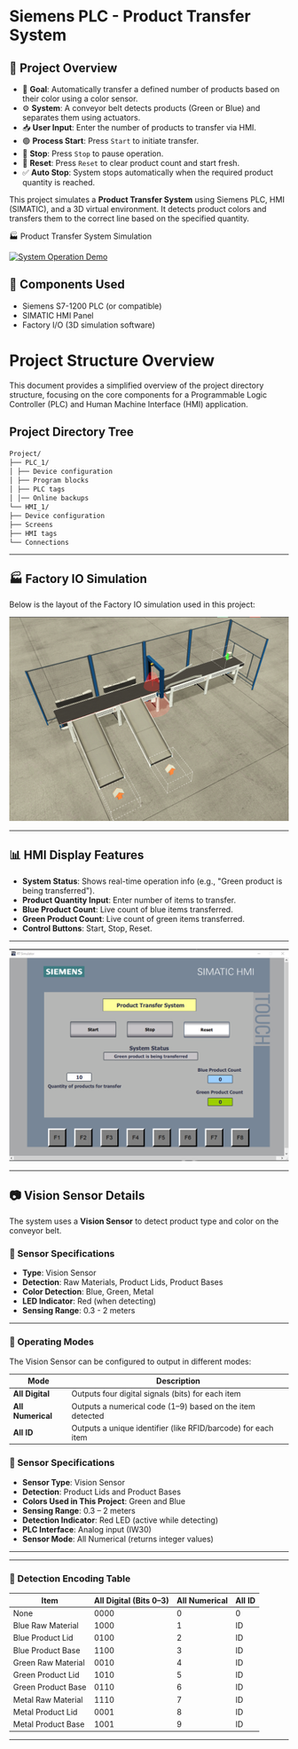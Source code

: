 # Siemens PLC - Product Transfer System

## 🚀 Project Overview

- 🎯 **Goal**: Automatically transfer a defined number of products based on their color using a color sensor.
- ⚙️ **System**: A conveyor belt detects products (Green or Blue) and separates them using actuators.
- 📥 **User Input**: Enter the number of products to transfer via HMI.
- 🟢 **Process Start**: Press `Start` to initiate transfer.
- 🛑 **Stop**: Press `Stop` to pause operation.
- 🔁 **Reset**: Press `Reset` to clear product count and start fresh.
- ✅ **Auto Stop**: System stops automatically when the required product quantity is reached.

This project simulates a **Product Transfer System** using Siemens PLC, HMI (SIMATIC), and a 3D virtual environment. It detects product colors and transfers them to the correct line based on the specified quantity.

🏭 Product Transfer System Simulation

[![System Operation Demo](https://github.com/hhuseyincosgun/HMI_PLC/blob/main/demo.gif)](https://github.com/hhuseyincosgun/HMI_PLC/blob/main/demo.gif)  
 
## 🧩 Components Used

- Siemens S7-1200 PLC (or compatible)
- SIMATIC HMI Panel
- Factory I/O (3D simulation software)


# Project Structure Overview

This document provides a simplified overview of the project directory structure, focusing on the core components for a Programmable Logic Controller (PLC) and Human Machine Interface (HMI) application.

## Project Directory Tree
```
Project/
├── PLC_1/
│ ├── Device configuration
│ ├── Program blocks
│ ├── PLC tags
│ │── Online backups
└── HMI_1/
├── Device configuration
├── Screens
├── HMI tags
└── Connections
```  

---
## 🏭 Factory IO Simulation

Below is the layout of the Factory IO simulation used in this project:

![FactoryIO Simulation](https://github.com/hhuseyincosgun/HMI_PLC/raw/main/FactoryIO.png)

---

## 📊 HMI Display Features

- **System Status**: Shows real-time operation info (e.g., "Green product is being transferred").
- **Product Quantity Input**: Enter number of items to transfer.
- **Blue Product Count**: Live count of blue items transferred.
- **Green Product Count**: Live count of green items transferred.
- **Control Buttons**: Start, Stop, Reset.

---


![HMI Interface](https://github.com/hhuseyincosgun/HMI_PLC/raw/main/HMI.png)

---



## 📷 Vision Sensor Details

The system uses a **Vision Sensor** to detect product type and color on the conveyor belt.

### 🔧 Sensor Specifications

- **Type**: Vision Sensor  
- **Detection**: Raw Materials, Product Lids, Product Bases  
- **Color Detection**: Blue, Green, Metal  
- **LED Indicator**: Red (when detecting)  
- **Sensing Range**: 0.3 - 2 meters

---

### 🔢 Operating Modes

The Vision Sensor can be configured to output in different modes:

| Mode            | Description                                                       |
|-----------------|-------------------------------------------------------------------|
| **All Digital**   | Outputs four digital signals (bits) for each item               |
| **All Numerical** | Outputs a numerical code (1–9) based on the item detected       |
| **All ID**        | Outputs a unique identifier (like RFID/barcode) for each item   |

### 🔧 Sensor Specifications

- **Sensor Type**: Vision Sensor  
- **Detection**: Product Lids and Product Bases  
- **Colors Used in This Project**: Green and Blue  
- **Sensing Range**: 0.3 – 2 meters  
- **Detection Indicator**: Red LED (active while detecting)  
- **PLC Interface**: Analog input (IW30)  
- **Sensor Mode**: All Numerical (returns integer values)

---
---

### 🧬 Detection Encoding Table

| Item                  | All Digital (Bits 0–3) | All Numerical | All ID |
|-----------------------|------------------------|----------------|--------|
| None                  | 0000                   | 0              | 0      |
| Blue Raw Material     | 1000                   | 1              | ID     |
| Blue Product Lid      | 0100                   | 2              | ID     |
| Blue Product Base     | 1100                   | 3              | ID     |
| Green Raw Material    | 0010                   | 4              | ID     |
| Green Product Lid     | 1010                   | 5              | ID     |
| Green Product Base    | 0110                   | 6              | ID     |
| Metal Raw Material    | 1110                   | 7              | ID     |
| Metal Product Lid     | 0001                   | 8              | ID     |
| Metal Product Base    | 1001                   | 9              | ID     |

---








